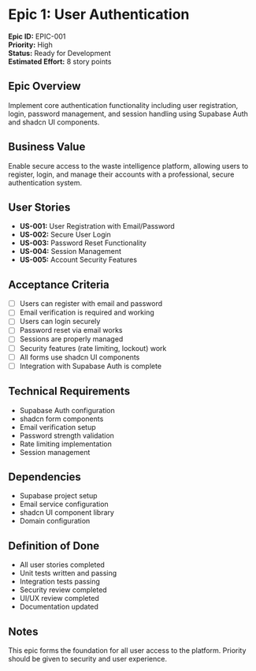 # Epic 1: User Authentication
**Epic ID:** EPIC-001  
**Priority:** High  
**Status:** Ready for Development  
**Estimated Effort:** 8 story points

## Epic Overview
Implement core authentication functionality including user registration, login, password management, and session handling using Supabase Auth and shadcn UI components.

## Business Value
Enable secure access to the waste intelligence platform, allowing users to register, login, and manage their accounts with a professional, secure authentication system.

## User Stories
- **US-001:** User Registration with Email/Password
- **US-002:** Secure User Login
- **US-003:** Password Reset Functionality
- **US-004:** Session Management
- **US-005:** Account Security Features

## Acceptance Criteria
- [ ] Users can register with email and password
- [ ] Email verification is required and working
- [ ] Users can login securely
- [ ] Password reset via email works
- [ ] Sessions are properly managed
- [ ] Security features (rate limiting, lockout) work
- [ ] All forms use shadcn UI components
- [ ] Integration with Supabase Auth is complete

## Technical Requirements
- Supabase Auth configuration
- shadcn form components
- Email verification setup
- Password strength validation
- Rate limiting implementation
- Session management

## Dependencies
- Supabase project setup
- Email service configuration
- shadcn UI component library
- Domain configuration

## Definition of Done
- All user stories completed
- Unit tests written and passing
- Integration tests passing
- Security review completed
- UI/UX review completed
- Documentation updated

## Notes
This epic forms the foundation for all user access to the platform. Priority should be given to security and user experience.
